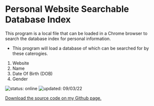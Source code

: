 # Personal Website Searchable Database Index
This program is a local file that can be loaded in a Chrome browser to search the database index for personal information.

- This program will load a database of which can be searched for by these caterogies.
1. Website
2. Name
3. Date Of Birth (DOB)
4. Gender


![status: online](https://img.shields.io/badge/status-dead-red) ![updated: 09/03/22](https://img.shields.io/badge/updated-3/10/20-yellow)

<a href = "https://github.com/NorthernL1ghts/Searchable-Database-Index">Download the source code on my Github page.</a>
